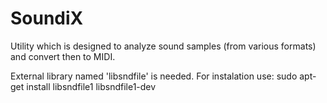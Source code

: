 # SoundiX
Utility which is designed to analyze sound samples (from various formats) and convert then to MIDI.

External library named 'libsndfile' is needed.
For instalation use: sudo apt-get install libsndfile1 libsndfile1-dev
